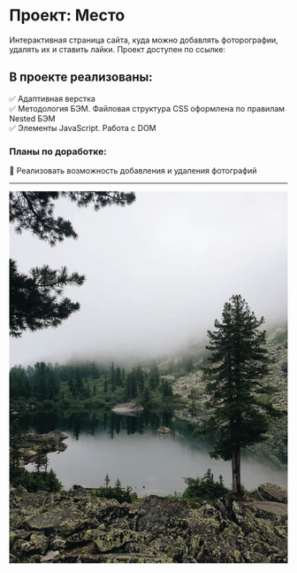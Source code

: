 # Проект: Место
Интерактивная страница сайта, куда можно добавлять фоторографии, удалять их и ставить лайки.
Проект доступен по ссылке:

## В проекте реализованы:
:white_check_mark: Адаптивная верстка<br>
:white_check_mark: Методология БЭМ. Файловая структура CSS оформлена по правилам Nested БЭМ <br>
:white_check_mark: Элементы JavaScript. Работа с DOM<br>

### Планы по доработке:
:black_square_button: Реализовать возможность добавления и удаления фотографий<br>
___
![](./images/%D0%9A%D1%80%D0%B0%D1%81%D0%BD%D0%BE%D1%8F%D1%80%D1%81%D0%BA%D0%B8%D0%B9%20%D0%BA%D1%80%D0%B0%D0%B9.jpg)
